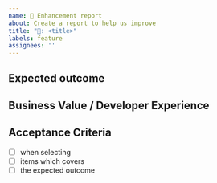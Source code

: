 ```yaml
---
name: 🎁 Enhancement report
about: Create a report to help us improve
title: "🎁: <title>"
labels: feature
assignees: ''
---
```


## Expected outcome
<!-- Short description -->

## Business Value / Developer Experience
<!-- Should give motivation for prioritization.
 Outcome measurement of delivered value. -->

## Acceptance Criteria
<!-- How to test -->

- [ ] when selecting 
- [ ] items which covers
- [ ] the expected outcome 
